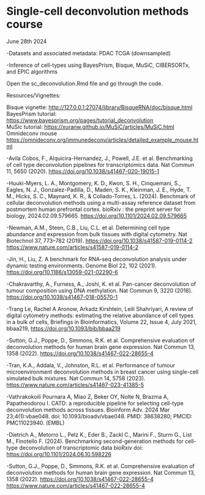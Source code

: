 # Single-cell deconvolution methods course

June 28th 2024  

-Datasets and associated metadata: PDAC TCGA (downsampled)

-Inference of cell-types using BayesPrism, Bisque, MuSiC, CIBERSORTx, and EPIC algorithms  

Open the sc_deconvolution.Rmd file and go through the code.  


Resources/Vignettes:  

Bisque vignette: http://127.0.0.1:27074/library/BisqueRNA/doc/bisque.html  
BayesPrism tutorial: https://www.bayesprism.org/pages/tutorial_deconvolution  
MuSic tutorial: https://xuranw.github.io/MuSiC/articles/MuSiC.html  
Omnideconv mouse https://omnideconv.org/immunedeconv/articles/detailed_example_mouse.html  

-Avila Cobos, F., Alquicira-Hernandez, J., Powell, J.E. et al. Benchmarking of cell type deconvolution pipelines for transcriptomics data. Nat Commun 11, 5650 (2020). https://doi.org/10.1038/s41467-020-19015-1  

-Huuki-Myers, L. A., Montgomery, K. D., Kwon, S. H., Cinquemani, S., Eagles, N. J., Gonzalez-Padilla, D., Maden, S. K., Kleinman, J. E., Hyde, T. M., Hicks, S. C., Maynard, K. R., & Collado-Torres, L. (2024). Benchmark of cellular deconvolution methods using a multi-assay reference dataset from postmortem human prefrontal cortex. bioRxiv : the preprint server for biology, 2024.02.09.579665. https://doi.org/10.1101/2024.02.09.579665 

-Newman, A.M., Steen, C.B., Liu, C.L. et al. Determining cell type abundance and expression from bulk tissues with digital cytometry. Nat Biotechnol 37, 773–782 (2019). https://doi.org/10.1038/s41587-019-0114-2 https://www.nature.com/articles/s41587-019-0114-2  

-Jin, H., Liu, Z. A benchmark for RNA-seq deconvolution analysis under dynamic testing environments. Genome Biol 22, 102 (2021). https://doi.org/10.1186/s13059-021-02290-6 

-Chakravarthy, A., Furness, A., Joshi, K. et al. Pan-cancer deconvolution of tumour composition using DNA methylation. Nat Commun 9, 3220 (2018). https://doi.org/10.1038/s41467-018-05570-1 

-Trang Le, Rachel A Aronow, Arkadz Kirshtein, Leili Shahriyari, A review of digital cytometry methods: estimating the relative abundance of cell types in a bulk of cells, Briefings in Bioinformatics, Volume 22, Issue 4, July 2021, bbaa219, https://doi.org/10.1093/bib/bbaa219 

-Sutton, G.J., Poppe, D., Simmons, R.K. et al. Comprehensive evaluation of deconvolution methods for human brain gene expression. Nat Commun 13, 1358 (2022). https://doi.org/10.1038/s41467-022-28655-4 

-Tran, K.A., Addala, V., Johnston, R.L. et al. Performance of tumour microenvironment deconvolution methods in breast cancer using single-cell simulated bulk mixtures. Nat Commun 14, 5758 (2023). https://www.nature.com/articles/s41467-023-41385-5 

-Vathrakokoili Pournara A, Miao Z, Beker OY, Nolte N, Brazma A, Papatheodorou I. CATD: a reproducible pipeline for selecting cell-type deconvolution methods across tissues. Bioinform Adv. 2024 Mar 23;4(1):vbae048. doi: 10.1093/bioadv/vbae048. PMID: 38638280; PMCID: PMC11023940. (EMBL)

-Dietrich A., Metorro L., Pelz K., Eder B., Zackl C., Marini F., Sturm G., List M., Finotello F. (2024).
Benchmarking second-generation methods for cell-type deconvolution of transcriptomic data
bioRxiv doi: https://doi.org/10.1101/2024.06.10.598226

-Sutton, G.J., Poppe, D., Simmons, R.K. et al. Comprehensive evaluation of deconvolution methods for human brain gene expression. Nat Commun 13, 1358 (2022). https://doi.org/10.1038/s41467-022-28655-4 https://www.nature.com/articles/s41467-022-28655-4


